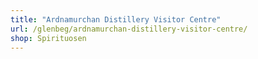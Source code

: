 ```yaml
---
title: "Ardnamurchan Distillery Visitor Centre"
url: /glenbeg/ardnamurchan-distillery-visitor-centre/
shop: Spirituosen
---
```

